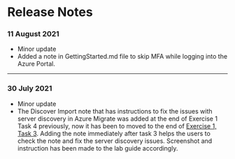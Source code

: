 # Release Notes

### 11 August 2021
  - Minor update
  - Added a note in GettingStarted.md file to skip MFA while logging into the Azure Portal.
  
------------------

### 30 July 2021
  - Minor update
  - The Discover Import note that has instructions to fix the issues with server discovery in Azure Migrate was added at the end of Exercise 1 Task 4 previously, now it has been to moved to the end of [Exercise 1, Task 3](https://github.com/CloudLabs-MCW/MCW-Line-of-business-application-migration/blob/prod/Hands-on%20lab/HOL%20step-by%20step%20-%20Line-of-business%20application%20migration_06.md). Adding the note immediately after task 3 helps the users to check the note and fix the server discovery issues. Screenshot and instruction has been made to the lab guide accordingly.
